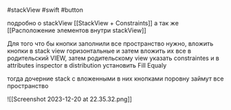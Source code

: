 #stackView #swift #button

подробно о stackView [[StackView + Constraints]] а так же [[Расположение элементов внутри stackView]]

Для того что бы кнопки заполнили все пространство нужно, вложить кнопки в stack view горизонтальные и затем вложить их все в родительский VIEW, затем родительскому view  указать constraintes и в attributes inspector в distribution установить Fill Equaly

тогда дочерние stack с вложенными в них кнопками  поровну займут все пространство





![[Screenshot 2023-12-20 at 22.35.32.png]]